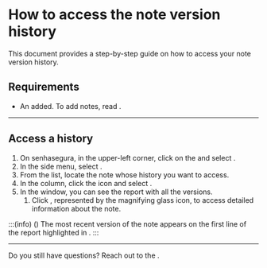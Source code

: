 # How to access the note version history 

This document provides a step-by-step guide on how to access your note version history.

## Requirements
* An added. To add notes, read .

***

## Access a history

1. On senhasegura, in the upper-left corner, click on the  and select .
2. In the side menu, select .
3. From the list, locate the note whose history you want to access.
4. In the  column, click the  icon and select .
6. In the  window, you can see the report with all the versions.
    1. Click , represented by the magnifying glass icon, to access detailed information about the note.

:::(info) ()
The most recent version of the note appears on the first line of the report highlighted in .
:::
***

Do you still have questions? Reach out to the .